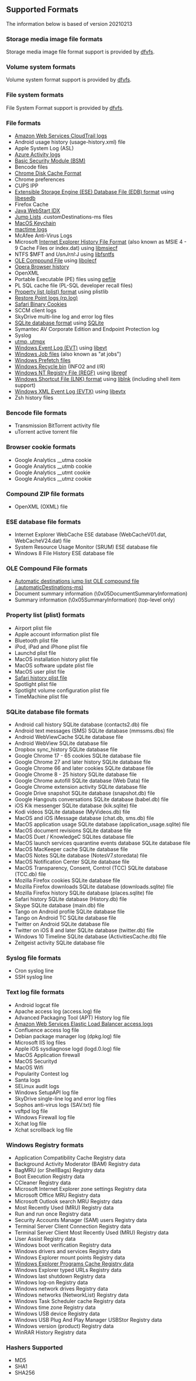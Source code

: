## Supported Formats

The information below is based of version 20210213

### Storage media image file formats

Storage media image file format support is provided by [dfvfs](https://dfvfs.readthedocs.io/en/latest/sources/Supported-formats.html#storage-media-types).

### Volume system formats

Volume system format support is provided by [dfvfs](https://dfvfs.readthedocs.io/en/latest/sources/Supported-formats.html#volume-systems).

### File system formats

File System Format support is provided by [dfvfs](https://dfvfs.readthedocs.io/en/latest/sources/Supported-formats.html#file-systems).

### File formats

* [Amazon Web Services CloudTrail logs](https://docs.aws.amazon.com/awscloudtrail/latest/userguide/cloudtrail-log-file-examples.html)
* Android usage history (usage-history.xml) file
* Apple System Log (ASL)
* [Azure Activity logs](https://docs.microsoft.com/en-us/azure/azure-monitor/essentials/activity-log)
* [Basic Security Module (BSM)](https://forensicswiki.xyz/wiki/index.php?title=Basic_Security_Module_(BSM)_file_format)
* Bencode files
* [Chrome Disk Cache Format](https://forensicswiki.xyz/wiki/index.php?title=Chrome_Disk_Cache_Format)
* Chrome preferences
* CUPS IPP
* [Extensible Storage Engine (ESE) Database File (EDB) format](https://forensicswiki.xyz/wiki/index.php?title=Extensible_Storage_Engine_(ESE)_Database_File_(EDB)_format) using [libesedb](https://github.com/libyal/libesedb)
* Firefox Cache
* [Java WebStart IDX](https://forensicswiki.xyz/wiki/index.php?title=Java)
* [Jump Lists](https://forensicswiki.xyz/wiki/index.php?title=Jump_Lists) .customDestinations-ms files
* [MacOS Keychain](https://github.com/libyal/dtformats/blob/main/documentation/MacOS%20keychain%20database%20file%20format.asciidoc)
* [mactime logs](https://forensicswiki.xyz/wiki/index.php?title=Mactime)
* McAfee Anti-Virus Logs
* Microsoft [Internet Explorer History File Format](https://forensicswiki.xyz/wiki/index.php?title=Internet_Explorer_History_File_Format) (also known as MSIE 4 - 9 Cache Files or index.dat) using [libmsiecf](https://github.com/libyal/libmsiecf)
* NTFS $MFT and $UsnJrnl:$J using [libfsntfs](https://github.com/libyal/libfsntfs)
* [OLE Compound File](https://forensicswiki.xyz/wiki/index.php?title=OLE_Compound_File) using [libolecf](https://github.com/libyal/libolecf)
* [Opera Browser history](https://forensicswiki.xyz/wiki/index.php?title=Opera)
* OpenXML
* Portable Executable (PE) files using [pefile](https://github.com/erocarrera/pefile)
* PL SQL cache file (PL-SQL developer recall files)
* [Property list (plist) format](https://forensicswiki.xyz/wiki/index.php?title=Property_list_(plist)) using plistlib
* [Restore Point logs (rp.log)](https://github.com/libyal/dtformats/blob/main/documentation/Restore%20point%20formats.asciidoc)
* [Safari Binary Cookies](https://github.com/libyal/dtformats/blob/main/documentation/Safari%20Cookies.asciidoc)
* SCCM client logs
* SkyDrive multi-line log and error log files
* [SQLite database format](https://forensicswiki.xyz/wiki/index.php?title=SQLite_database_format) using [SQLite](https://forensicswiki.xyz/wiki/index.php?title=SQLite)
* Symantec AV Corporate Edition and Endpoint Protection log
* Syslog
* [utmp, utmpx](https://github.com/libyal/dtformats/blob/main/documentation/Utmp%20login%20records%20format.asciidoc)
* [Windows Event Log (EVT)](https://forensicswiki.xyz/wiki/index.php?title=Windows_Event_Log_(EVT)) using [libevt](https://github.com/libyal/libevt)
* [Windows Job files](https://forensicswiki.xyz/wiki/index.php?title=Windows_Job_File_Format) (also known as "at jobs")
* [Windows Prefetch files](https://forensicswiki.xyz/wiki/index.php?title=Windows_Prefetch_File_Format)
* [Windows Recycle bin](https://forensicswiki.xyz/wiki/index.php?title=Windows#Recycle_Bin) (INFO2 and $I/$R)
* [Windows NT Registry File (REGF)](https://forensicswiki.xyz/wiki/index.php?title=Windows_NT_Registry_File_(REGF)) using [libregf](https://github.com/libyal/libregf)
* [Windows Shortcut File (LNK) format](https://forensicswiki.xyz/wiki/index.php?title=LNK) using [liblnk](https://github.com/libyal/liblnk) (including shell item support)
* [Windows XML Event Log (EVTX)](https://forensicswiki.xyz/wiki/index.php?title=Windows_XML_Event_Log_(EVTX)) using [libevtx](https://github.com/libyal/libevtx)
* Zsh history files

### Bencode file formats

* Transmission BitTorrent activity file
* uTorrent active torrent file

### Browser cookie formats

* Google Analytics __utma cookie
* Google Analytics __utmb cookie
* Google Analytics __utmt cookie
* Google Analytics __utmz cookie

### Compound ZIP file formats

* OpenXML (OXML) file

### ESE database file formats

* Internet Explorer WebCache ESE database (WebCacheV01.dat, WebCacheV24.dat) file
* System Resource Usage Monitor (SRUM) ESE database file
* Windows 8 File History ESE database file

### OLE Compound File formats

* [Automatic destinations jump list OLE compound file (.automaticDestinations-ms)](https://forensicswiki.xyz/wiki/index.php?title=Jump_Lists)
* Document summary information (\0x05DocumentSummaryInformation)
* Summary information (\0x05SummaryInformation) (top-level only)

### Property list (plist) formats

* Airport plist file
* Apple account information plist file
* Bluetooth plist file
* iPod, iPad and iPhone plist file
* Launchd plist file
* MacOS installation history plist file
* MacOS software update plist file
* MacOS user plist file
* [Safari history plist file](https://forensicswiki.xyz/wiki/index.php?title=Apple_Safari)
* Spotlight plist file
* Spotlight volume configuration plist file
* TimeMachine plist file

### SQLite database file formats

* Android call history SQLite database (contacts2.db) file
* Android text messages (SMS) SQLite database (mmssms.dbs) file
* Android WebViewCache SQLite database file
* Android WebView SQLite database file
* Dropbox sync_history SQLite database file
* Google Chrome 17 - 65 cookies SQLite database file
* Google Chrome 27 and later history SQLite database file
* Google Chrome 66 and later cookies SQLite database file
* Google Chrome 8 - 25 history SQLite database file
* Google Chrome autofill SQLite database (Web Data) file
* Google Chrome extension activity SQLite database file
* Google Drive snapshot SQLite database (snapshot.db) file
* Google Hangouts conversations SQLite database (babel.db) file
* iOS Kik messenger SQLite database (kik.sqlite) file
* Kodi videos SQLite database (MyVideos.db) file
* MacOS and iOS iMessage database (chat.db, sms.db) file
* MacOS application usage SQLite database (application_usage.sqlite) file
* MacOS document revisions SQLite database file
* MacOS Duet / KnowledgeC SQLites database file
* MacOS launch services quarantine events database SQLite database file
* MacOS MacKeeper cache SQLite database file
* MacOS Notes SQLite database (NotesV7.storedata) file
* MacOS Notification Center SQLite database file
* MacOS Transparency, Consent, Control (TCC) SQLite database (TCC.db) file
* Mozilla Firefox cookies SQLite database file
* Mozilla Firefox downloads SQLite database (downloads.sqlite) file
* Mozilla Firefox history SQLite database (places.sqlite) file
* Safari history SQLite database (History.db) file
* Skype SQLite database (main.db) file
* Tango on Android profile SQLite database file
* Tango on Android TC SQLite database file
* Twitter on Android SQLite database file
* Twitter on iOS 8 and later SQLite database (twitter.db) file
* Windows 10 Timeline SQLite database (ActivitiesCache.db) file
* Zeitgeist activity SQLite database file

### Syslog file formats

* Cron syslog line
* SSH syslog line

### Text log file formats

* Android logcat file
* Apache access log (access.log) file
* Advanced Packaging Tool (APT) History log file
* [Amazon Web Services Elastic Load Balancer access logs](https://docs.aws.amazon.com/elasticloadbalancing/latest/application/load-balancer-access-logs.html#access-log-file-format)
* Confluence access log file
* Debian package manager log (dpkg.log) file
* Microsoft IIS log files
* Apple iOS sysdiagnose logd (logd.0.log) file
* MacOS Application firewall
* MacOS Securityd
* MacOS Wifi
* Popularity Contest log
* Santa logs
* SELinux audit logs
* Windows SetupAPI log file
* SkyDrive single-line log and error log files
* Sophos anti-virus logs (SAV.txt) file
* vsftpd log file
* Windows Firewall log file
* Xchat log file
* Xchat scrollback log file

### Windows Registry formats

* Application Compatibility Cache Registry data
* Background Activity Moderator (BAM) Registry data
* BagMRU (or ShellBags) Registry data
* Boot Execution Registry data
* CCleaner Registry data
* Microsoft Internet Explorer zone settings Registry data
* Microsoft Office MRU Registry data
* Microsoft Outlook search MRU Registry data
* Most Recently Used (MRU) Registry data
* Run and run once Registry data
* Security Accounts Manager (SAM) users Registry data
* Terminal Server Client Connection Registry data
* Terminal Server Client Most Recently Used (MRU) Registry data
* User Assist Registry data
* Windows boot verification Registry data
* Windows drivers and services Registry data
* Windows Explorer mount points Registry data
* [Windows Explorer Programs Cache Registry data](https://winreg-kb.readthedocs.io/en/latest/sources/explorer-keys/Program-cache.html)
* Windows Explorer typed URLs Registry data
* Windows last shutdown Registry data
* Windows log-on Registry data
* Windows network drives Registry data
* Windows networks (NetworkList) Registry data
* Windows Task Scheduler cache Registry data
* Windows time zone Registry data
* Windows USB device Registry data
* Windows USB Plug And Play Manager USBStor Registry data
* Windows version (product) Registry data
* WinRAR History Registry data

### Hashers Supported

* MD5
* SHA1
* SHA256
